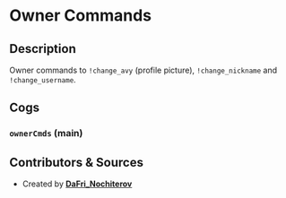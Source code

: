 # Owner Commands

## Description

Owner commands to `!change_avy` (profile picture), `!change_nickname` and `!change_username`.

## Cogs

### `ownerCmds` (**main**)

## Contributors & Sources

- Created by **[DaFri_Nochiterov](https://github.com/dafri-nochiterov)**